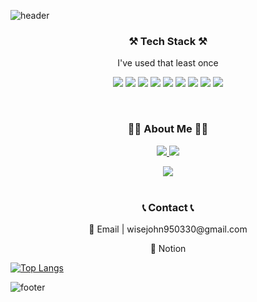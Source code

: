 ![header](https://capsule-render.vercel.app/api?type=soft&color=0:095579,100:a82da8&height=200&section=header&text=kong%20ji-han&fontSize=90&animation=blink)

<h3 align = "center"> ⚒ Tech Stack ⚒</h3>
<p align = "center"> I've used that least once </p>
<p align = "center"> 
<img src="https://img.shields.io/badge/spring-6DB33F?style=flat-square&logo=spring&logoColor=black"/>
<img src="https://img.shields.io/badge/Springboot-6DB33F?style=flat-square&logo=springboot&logoColor=black"/>
<img src="https://img.shields.io/badge/Java-007396?style=flat-square&logo=java&logoColor=white"/>
<img src="https://img.shields.io/badge/Javscript-F7DF1E?style=flat-square&logo=javascript&logoColor=black"/>
<img src="https://img.shields.io/badge/Node.js-339933?style=flat-square&logo=node.js&logoColor=black"/>
<img src="https://img.shields.io/badge/Html5-E34F26?style=flat-square&logo=html5&logoColor=black"/>
<img src="https://img.shields.io/badge/Css3-1572B6?style=flat-square&logo=css3&logoColor=black"/>
<img src="https://img.shields.io/badge/Python-3776AB?style=flat-square&logo=python&logoColor=white"/>
<img src="https://img.shields.io/badge/Mysql-4479A1?style=flat-square&logo=mysql&logoColor=white"/>
</p>
</br>

<h3 align = "center"> 🙍‍♂ About Me 🙍‍♂ </h3>
<p align = "center">
<a href="https://velog.io/@kjh950330"><img src="https://img.shields.io/badge/Techblog-20C997?style=flat-square&logo=velog&logoColor=white"/>
<a href="https://www.instagram.com/kkong_ji_95/"><img src="https://img.shields.io/badge/Instagram-E4405F?style=flat-square&logo=instagram&logoColor=white"/></a>  
</p>
<p align = "center"> <a href="https://github.com/kkong-ji"><img src="https://hits.seeyoufarm.com/api/count/incr/badge.svg?url=https%3A%2F%2Fgithub.com%2Fkkong-ji%2Fhit-counter&count_bg=%2379C83D&title_bg=%23555555&icon=&icon_color=%23E7E7E7&title=hits&edge_flat=false"/></a>
</br>
</br>
<h3 align = "center"> 📞 Contact 📞 </h3>
<p align = "center"> 📧 Email | wisejohn950330@gmail.com
<p align = "center"> 📗 Notion

[![Top Langs](https://github-readme-stats.vercel.app/api/top-langs/?username=kkong-ji&langs_count=5)](https://github.com/kkong-ji/github-readme-stats)

![footer](https://capsule-render.vercel.app/api?type=soft&color=0:095579,100:a82da8&height=100&section=footer&fontSize=90)
